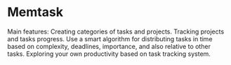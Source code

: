 # Memtask
Main features: 
Creating categories of tasks and projects. 
Tracking projects and tasks progress.
Use a smart algorithm for distributing tasks in time based on complexity, deadlines, importance, and also relative to other tasks.
Exploring your own productivity based on task tracking system.
